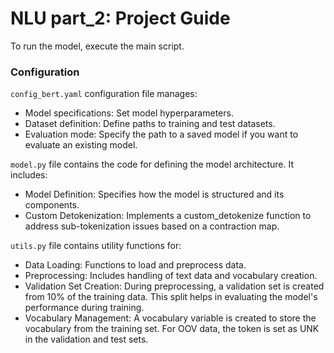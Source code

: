 # NLU part_2: Project Guide

To run the model, execute the main script.

### Configuration
`config_bert.yaml` configuration file manages:

- Model specifications: Set model hyperparameters.
- Dataset definition: Define paths to training and test datasets.
- Evaluation mode: Specify the path to a saved model if you want to evaluate an existing model.


`model.py` file contains the code for defining the model architecture. It includes:

- Model Definition: Specifies how the model is structured and its components.
- Custom Detokenization: Implements a custom_detokenize function to address sub-tokenization issues based on a contraction map.

`utils.py` file contains utility functions for:
- Data Loading: Functions to load and preprocess data.
- Preprocessing: Includes handling of text data and vocabulary creation.
- Validation Set Creation: During preprocessing, a validation set is created from 10% of the training data. This split helps in evaluating the model's performance during training.
- Vocabulary Management: A vocabulary variable is created to store the vocabulary from the training set. For OOV data, the token is set as UNK in the validation and test sets. 
